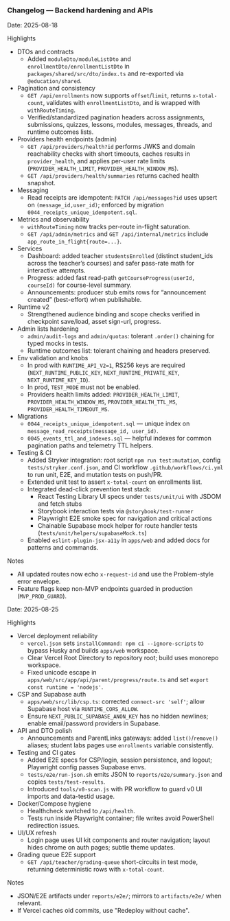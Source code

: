 ### Changelog — Backend hardening and APIs

Date: 2025-08-18

Highlights
- DTOs and contracts
  - Added `moduleDto/moduleListDto` and `enrollmentDto/enrollmentListDto` in `packages/shared/src/dto/index.ts` and re-exported via `@education/shared`.
- Pagination and consistency
  - `GET /api/enrollments` now supports `offset`/`limit`, returns `x-total-count`, validates with `enrollmentListDto`, and is wrapped with `withRouteTiming`.
  - Verified/standardized pagination headers across assignments, submissions, quizzes, lessons, modules, messages, threads, and runtime outcomes lists.
- Providers health endpoints (admin)
  - `GET /api/providers/health?id` performs JWKS and domain reachability checks with short timeouts, caches results in `provider_health`, and applies per-user rate limits (`PROVIDER_HEALTH_LIMIT`, `PROVIDER_HEALTH_WINDOW_MS`).
  - `GET /api/providers/health/summaries` returns cached health snapshot.
- Messaging
  - Read receipts are idempotent: `PATCH /api/messages?id` uses upsert on `(message_id,user_id)`; enforced by migration `0044_receipts_unique_idempotent.sql`.
- Metrics and observability
  - `withRouteTiming` now tracks per-route in-flight saturation.
  - `GET /api/admin/metrics` and `GET /api/internal/metrics` include `app_route_in_flight{route=...}`.
- Services
  - Dashboard: added teacher `studentsEnrolled` (distinct student_ids across the teacher’s courses) and safer pass-rate math for interactive attempts.
  - Progress: added fast read-path `getCourseProgress(userId, courseId)` for course-level summary.
  - Announcements: producer stub emits rows for “announcement created” (best-effort) when publishable.
- Runtime v2
  - Strengthened audience binding and scope checks verified in checkpoint save/load, asset sign-url, progress.
- Admin lists hardening
  - `admin/audit-logs` and `admin/quotas`: tolerant `.order()` chaining for typed mocks in tests.
  - Runtime outcomes list: tolerant chaining and headers preserved.
- Env validation and knobs
  - In prod with `RUNTIME_API_V2=1`, RS256 keys are required (`NEXT_RUNTIME_PUBLIC_KEY`, `NEXT_RUNTIME_PRIVATE_KEY`, `NEXT_RUNTIME_KEY_ID`).
  - In prod, `TEST_MODE` must not be enabled.
  - Providers health limits added: `PROVIDER_HEALTH_LIMIT`, `PROVIDER_HEALTH_WINDOW_MS`, `PROVIDER_HEALTH_TTL_MS`, `PROVIDER_HEALTH_TIMEOUT_MS`.
- Migrations
  - `0044_receipts_unique_idempotent.sql` — unique index on `message_read_receipts(message_id, user_id)`.
  - `0045_events_ttl_and_indexes.sql` — helpful indexes for common pagination paths and telemetry TTL helpers.
- Testing & CI
  - Added Stryker integration: root script `npm run test:mutation`, config `tests/stryker.conf.json`, and CI workflow `.github/workflows/ci.yml` to run unit, E2E, and mutation tests on push/PR.
  - Extended unit test to assert `x-total-count` on enrollments list.
  - Integrated dead-click prevention test stack:
    - React Testing Library UI specs under `tests/unit/ui` with JSDOM and fetch stubs
    - Storybook interaction tests via `@storybook/test-runner`
    - Playwright E2E smoke spec for navigation and critical actions
    - Chainable Supabase mock helper for route handler tests (`tests/unit/helpers/supabaseMock.ts`)
  - Enabled `eslint-plugin-jsx-a11y` in `apps/web` and added docs for patterns and commands.

Notes
- All updated routes now echo `x-request-id` and use the Problem-style error envelope.
- Feature flags keep non-MVP endpoints guarded in production (`MVP_PROD_GUARD`).


Date: 2025-08-25

Highlights
- Vercel deployment reliability
  - `vercel.json` sets `installCommand: npm ci --ignore-scripts` to bypass Husky and builds `apps/web` workspace.
  - Clear Vercel Root Directory to repository root; build uses monorepo workspace.
  - Fixed unicode escape in `apps/web/src/app/api/parent/progress/route.ts` and set `export const runtime = 'nodejs'`.
- CSP and Supabase auth
  - `apps/web/src/lib/csp.ts`: corrected `connect-src 'self'`; allow Supabase host via `RUNTIME_CORS_ALLOW`.
  - Ensure `NEXT_PUBLIC_SUPABASE_ANON_KEY` has no hidden newlines; enable email/password providers in Supabase.
- API and DTO polish
  - Announcements and ParentLinks gateways: added `list()`/`remove()` aliases; student labs pages use `enrollments` variable consistently.
- Testing and CI gates
  - Added E2E specs for CSP/login, session persistence, and logout; Playwright config passes Supabase envs.
  - `tests/e2e/run-json.sh` emits JSON to `reports/e2e/summary.json` and copies `tests/test-results`.
  - Introduced `tools/v0-scan.js` with PR workflow to guard v0 UI imports and data-testid usage.
- Docker/Compose hygiene
  - Healthcheck switched to `/api/health`.
  - Tests run inside Playwright container; file writes avoid PowerShell redirection issues.
- UI/UX refresh
  - Login page uses UI kit components and router navigation; layout hides chrome on auth pages; subtle theme updates.
- Grading queue E2E support
  - `GET /api/teacher/grading-queue` short-circuits in test mode, returning deterministic rows with `x-total-count`.

Notes
- JSON/E2E artifacts under `reports/e2e/`; mirrors to `artifacts/e2e/` when relevant.
- If Vercel caches old commits, use "Redeploy without cache".


